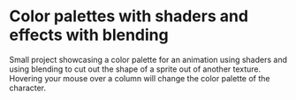 # Color palettes with shaders and effects with blending
Small project showcasing a color palette for an animation using shaders and using blending to cut out the shape of a sprite out of another texture.
Hovering your mouse over a column will change the color palette of the character.
